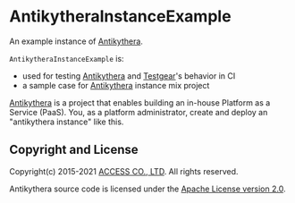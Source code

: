 # AntikytheraInstanceExample

An example instance of [Antikythera].

[Antikythera]: https://github.com/access-company/antikythera

`AntikytheraInstanceExample` is:

- used for testing [Antikythera] and [Testgear](https://github.com/access-company/testgear)'s behavior in CI
- a sample case for [Antikythera] instance mix project

[Antikythera] is a project that enables building an in-house Platform as a Service (PaaS).
You, as a platform administrator, create and deploy an "antikythera instance" like this.

## Copyright and License

Copyright(c) 2015-2021 [ACCESS CO., LTD](https://www.access-company.com). All rights reserved.

Antikythera source code is licensed under the [Apache License version 2.0](./LICENSE).
